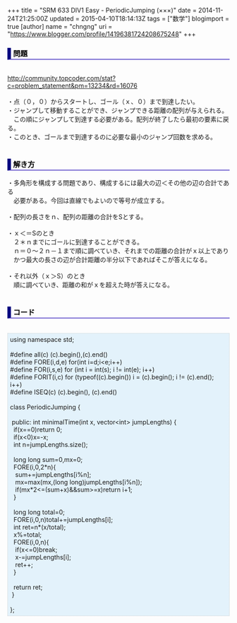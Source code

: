 +++
title = "SRM 633 DIV1 Easy - PeriodicJumping (×××)"
date = 2014-11-24T21:25:00Z
updated = 2015-04-10T18:14:13Z
tags = ["数学"]
blogimport = true 
[author]
	name = "chngng"
	uri = "https://www.blogger.com/profile/14196381724208675248"
+++

<div dir="ltr" style="text-align: left;" trbidi="on"><h3 style="border-bottom: 2px solid slateblue; border-left: 8px solid navy; color: black; padding: 0px 0px 1px 5px;">問題 </h3><br /><a href="http://community.topcoder.com/stat?c=problem_statement&amp;pm=13234&amp;rd=16076" target="_blank">http://community.topcoder.com/stat?c=problem_statement&amp;pm=13234&amp;rd=16076</a><br /><br />・点（０，０）からスタートし、ゴール（ｘ、０）まで到達したい。<br />・ジャンプして移動することができ、ジャンプできる距離の配列が与えられる。<br />　この順にジャンプして到達する必要がある。配列が終了したら最初の要素に戻る。<br />・このとき、ゴールまで到達するのに必要な最小のジャンプ回数を求める。<br /><br /><h3 style="border-bottom: 2px solid slateblue; border-left: 8px solid navy; color: black; padding: 0px 0px 1px 5px;">解き方 </h3>・多角形を構成する問題であり、構成するには最大の辺＜その他の辺の合計である<br />　必要がある。今回は直線でもよいので等号が成立する。<br /><br />・配列の長さをｎ、配列の距離の合計をSとする。<br /><br />・ｘ＜＝Sのとき<br />　２＊ｎまでにゴールに到達することができる。<br />　ｎ＝０～２ｎ－１まで順に調べていき、それまでの距離の合計がｘ以上であり<br />　かつ最大の長さの辺が合計距離の半分以下であればそこが答えになる。<br /><br />・それ以外（ｘ＞S）のとき<br />　順に調べていき、距離の和がｘを超えた時が答えになる。<br /><br /><h3 style="border-bottom: 2px solid slateblue; border-left: 8px solid navy; color: black; padding: 0px 0px 1px 5px;">コード </h3><br /><div style="background-color: #e3f2fb; border: 1px dotted #CCCCCC; padding: 5px;">using namespace std;<br /><br />#define all(c) (c).begin(),(c).end()<br />#define FORE(i,d,e) for(int i=d;i&lt;e;i++)<br />#define FOR(i,s,e) for (int i = int(s); i != int(e); i++)<br />#define FORIT(i,c) for (typeof((c).begin()) i = (c).begin(); i != (c).end(); i++)<br />#define ISEQ(c) (c).begin(), (c).end()<br /><br />class PeriodicJumping {<br /><br /><span class="Apple-tab-span" style="white-space: pre;"> </span>public: int minimalTime(int x, vector&lt;int&gt; jumpLengths) {<br /><span class="Apple-tab-span" style="white-space: pre;">  </span>if(x==0)return 0;<br /><span class="Apple-tab-span" style="white-space: pre;">  </span>if(x&lt;0)x=-x;<br /><span class="Apple-tab-span" style="white-space: pre;">  </span>int n=jumpLengths.size();<br /><br /><span class="Apple-tab-span" style="white-space: pre;">  </span>long long sum=0,mx=0;<br /><span class="Apple-tab-span" style="white-space: pre;">  </span>FORE(i,0,2*n){<br /><span class="Apple-tab-span" style="white-space: pre;">   </span>sum+=jumpLengths[i%n];<br /><span class="Apple-tab-span" style="white-space: pre;">   </span>mx=max(mx,(long long)jumpLengths[i%n]);<br /><span class="Apple-tab-span" style="white-space: pre;">   </span>if(mx*2&lt;=(sum+x)&amp;&amp;sum&gt;=x)return i+1;<br /><span class="Apple-tab-span" style="white-space: pre;">  </span>}<br /><br /><span class="Apple-tab-span" style="white-space: pre;">  </span>long long total=0;<br /><span class="Apple-tab-span" style="white-space: pre;">  </span>FORE(i,0,n)total+=jumpLengths[i];<br /><span class="Apple-tab-span" style="white-space: pre;">  </span>int ret=n*(x/total);<br /><span class="Apple-tab-span" style="white-space: pre;">  </span>x%=total;<br /><span class="Apple-tab-span" style="white-space: pre;">  </span>FORE(i,0,n){<br /><span class="Apple-tab-span" style="white-space: pre;">   </span>if(x&lt;=0)break;<br /><span class="Apple-tab-span" style="white-space: pre;">   </span>x-=jumpLengths[i];<br /><span class="Apple-tab-span" style="white-space: pre;">   </span>ret++;<br /><span class="Apple-tab-span" style="white-space: pre;">  </span>}<br /><br /><span class="Apple-tab-span" style="white-space: pre;">  </span>return ret;<br /><span class="Apple-tab-span" style="white-space: pre;"> </span>}<br /><br />};</div></div>
